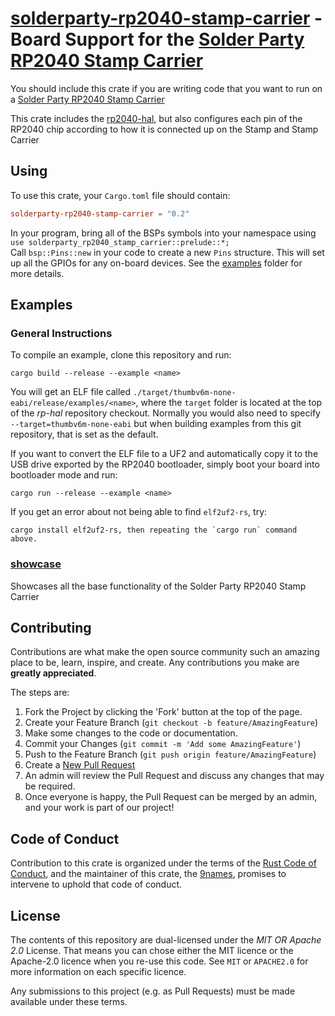 # [solderparty-rp2040-stamp-carrier] - Board Support for the [Solder Party RP2040 Stamp Carrier]

You should include this crate if you are writing code that you want to run on
a [Solder Party RP2040 Stamp Carrier]

This crate includes the [rp2040-hal], but also configures each pin of the
RP2040 chip according to how it is connected up on the Stamp and Stamp Carrier

[Solder Party RP2040 Stamp]: https://www.solder.party/docs/rp2040-stamp/
[Solder Party RP2040 Stamp Carrier]: https://www.solder.party/docs/rp2040-stamp/carrier/
[solderparty-rp2040-stamp-carrier]: https://github.com/9names/solderparty-rp2040-stamp-carrier
[rp2040-hal]: https://github.com/rp-rs/rp-hal/tree/main/rp2040-hal
[Raspberry Silicon RP2040]: https://www.raspberrypi.org/products/rp2040/

## Using

To use this crate, your `Cargo.toml` file should contain:

```toml
solderparty-rp2040-stamp-carrier = "0.2"
```

In your program, bring all of the BSPs symbols into your namespace using  
`use solderparty_rp2040_stamp_carrier::prelude::*;`  
Call `bsp::Pins::new` in your code to create a new `Pins` structure. This will set up all the GPIOs for any on-board devices. See the [examples](./examples) folder for more details.

## Examples

### General Instructions

To compile an example, clone this repository and run:

```console
cargo build --release --example <name>
```

You will get an ELF file called
`./target/thumbv6m-none-eabi/release/examples/<name>`, where the `target`
folder is located at the top of the _rp-hal_ repository checkout. Normally
you would also need to specify `--target=thumbv6m-none-eabi` but when
building examples from this git repository, that is set as the default.

If you want to convert the ELF file to a UF2 and automatically copy it to the
USB drive exported by the RP2040 bootloader, simply boot your board into
bootloader mode and run:

```console
cargo run --release --example <name>
```

If you get an error about not being able to find `elf2uf2-rs`, try:

```console
cargo install elf2uf2-rs, then repeating the `cargo run` command above.
```

### [showcase](./examples/showcase.rs)
Showcases all the base functionality of the Solder Party RP2040 Stamp Carrier

## Contributing

Contributions are what make the open source community such an amazing place to
be, learn, inspire, and create. Any contributions you make are **greatly
appreciated**.

The steps are:

1. Fork the Project by clicking the 'Fork' button at the top of the page.
2. Create your Feature Branch (`git checkout -b feature/AmazingFeature`)
3. Make some changes to the code or documentation.
4. Commit your Changes (`git commit -m 'Add some AmazingFeature'`)
5. Push to the Feature Branch (`git push origin feature/AmazingFeature`)
6. Create a [New Pull Request](https://github.com/rp-rs/rp-hal/pulls)
7. An admin will review the Pull Request and discuss any changes that may be required.
8. Once everyone is happy, the Pull Request can be merged by an admin, and your work is part of our project!

## Code of Conduct

Contribution to this crate is organized under the terms of the [Rust Code of
Conduct][CoC], and the maintainer of this crate, the [9names], promises
to intervene to uphold that code of conduct.

[CoC]: CODE_OF_CONDUCT.md
[9names]: https://github.com/9names

## License

The contents of this repository are dual-licensed under the _MIT OR Apache
2.0_ License. That means you can chose either the MIT licence or the
Apache-2.0 licence when you re-use this code. See `MIT` or `APACHE2.0` for more
information on each specific licence.

Any submissions to this project (e.g. as Pull Requests) must be made available
under these terms.
